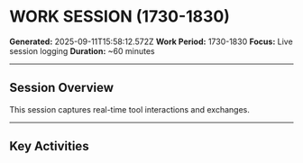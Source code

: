 # WORK SESSION (1730-1830)

**Generated:** 2025-09-11T15:58:12.572Z
**Work Period:** 1730-1830
**Focus:** Live session logging
**Duration:** ~60 minutes

---

## Session Overview

This session captures real-time tool interactions and exchanges.

---

## Key Activities

